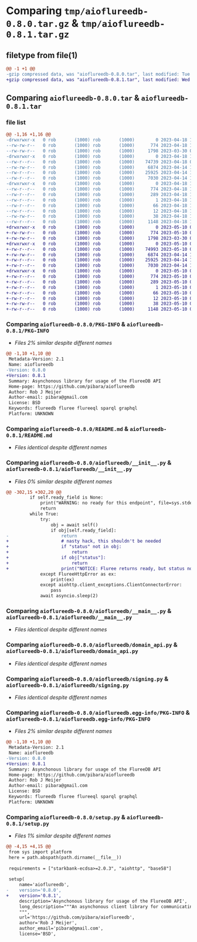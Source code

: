 # Comparing `tmp/aioflureedb-0.8.0.tar.gz` & `tmp/aioflureedb-0.8.1.tar.gz`

## filetype from file(1)

```diff
@@ -1 +1 @@
-gzip compressed data, was "aioflureedb-0.8.0.tar", last modified: Tue Apr 18 10:23:15 2023, max compression
+gzip compressed data, was "aioflureedb-0.8.1.tar", last modified: Wed May 10 09:49:34 2023, max compression
```

## Comparing `aioflureedb-0.8.0.tar` & `aioflureedb-0.8.1.tar`

### file list

```diff
@@ -1,16 +1,16 @@
-drwxrwxr-x   0 rob       (1000) rob       (1000)        0 2023-04-18 10:23:15.622116 aioflureedb-0.8.0/
--rw-rw-r--   0 rob       (1000) rob       (1000)      774 2023-04-18 10:23:15.622116 aioflureedb-0.8.0/PKG-INFO
--rw-rw-r--   0 rob       (1000) rob       (1000)     1798 2023-03-30 05:22:33.000000 aioflureedb-0.8.0/README.md
-drwxrwxr-x   0 rob       (1000) rob       (1000)        0 2023-04-18 10:23:15.622116 aioflureedb-0.8.0/aioflureedb/
--rw-r--r--   0 rob       (1000) rob       (1000)    74739 2023-04-18 07:49:10.000000 aioflureedb-0.8.0/aioflureedb/__init__.py
--rw-rw-r--   0 rob       (1000) rob       (1000)     6874 2023-04-14 14:10:59.000000 aioflureedb-0.8.0/aioflureedb/__main__.py
--rw-r--r--   0 rob       (1000) rob       (1000)    25925 2023-04-14 14:07:21.000000 aioflureedb-0.8.0/aioflureedb/domain_api.py
--rw-r--r--   0 rob       (1000) rob       (1000)     7030 2023-04-14 14:06:52.000000 aioflureedb-0.8.0/aioflureedb/signing.py
-drwxrwxr-x   0 rob       (1000) rob       (1000)        0 2023-04-18 10:23:15.622116 aioflureedb-0.8.0/aioflureedb.egg-info/
--rw-r--r--   0 rob       (1000) rob       (1000)      774 2023-04-18 10:23:15.000000 aioflureedb-0.8.0/aioflureedb.egg-info/PKG-INFO
--rw-r--r--   0 rob       (1000) rob       (1000)      289 2023-04-18 10:23:15.000000 aioflureedb-0.8.0/aioflureedb.egg-info/SOURCES.txt
--rw-r--r--   0 rob       (1000) rob       (1000)        1 2023-04-18 10:23:15.000000 aioflureedb-0.8.0/aioflureedb.egg-info/dependency_links.txt
--rw-r--r--   0 rob       (1000) rob       (1000)       66 2023-04-18 10:23:15.000000 aioflureedb-0.8.0/aioflureedb.egg-info/requires.txt
--rw-r--r--   0 rob       (1000) rob       (1000)       12 2023-04-18 10:23:15.000000 aioflureedb-0.8.0/aioflureedb.egg-info/top_level.txt
--rw-rw-r--   0 rob       (1000) rob       (1000)       38 2023-04-18 10:23:15.622116 aioflureedb-0.8.0/setup.cfg
--rw-r--r--   0 rob       (1000) rob       (1000)     1148 2023-04-18 10:21:47.000000 aioflureedb-0.8.0/setup.py
+drwxrwxr-x   0 rob       (1000) rob       (1000)        0 2023-05-10 09:49:34.343709 aioflureedb-0.8.1/
+-rw-rw-r--   0 rob       (1000) rob       (1000)      774 2023-05-10 09:49:34.343709 aioflureedb-0.8.1/PKG-INFO
+-rw-rw-r--   0 rob       (1000) rob       (1000)     1798 2023-03-30 05:22:33.000000 aioflureedb-0.8.1/README.md
+drwxrwxr-x   0 rob       (1000) rob       (1000)        0 2023-05-10 09:49:34.343709 aioflureedb-0.8.1/aioflureedb/
+-rw-r--r--   0 rob       (1000) rob       (1000)    74993 2023-05-10 09:46:00.000000 aioflureedb-0.8.1/aioflureedb/__init__.py
+-rw-rw-r--   0 rob       (1000) rob       (1000)     6874 2023-04-14 14:10:59.000000 aioflureedb-0.8.1/aioflureedb/__main__.py
+-rw-r--r--   0 rob       (1000) rob       (1000)    25925 2023-04-14 14:07:21.000000 aioflureedb-0.8.1/aioflureedb/domain_api.py
+-rw-r--r--   0 rob       (1000) rob       (1000)     7030 2023-04-14 14:06:52.000000 aioflureedb-0.8.1/aioflureedb/signing.py
+drwxrwxr-x   0 rob       (1000) rob       (1000)        0 2023-05-10 09:49:34.343709 aioflureedb-0.8.1/aioflureedb.egg-info/
+-rw-r--r--   0 rob       (1000) rob       (1000)      774 2023-05-10 09:49:33.000000 aioflureedb-0.8.1/aioflureedb.egg-info/PKG-INFO
+-rw-r--r--   0 rob       (1000) rob       (1000)      289 2023-05-10 09:49:34.000000 aioflureedb-0.8.1/aioflureedb.egg-info/SOURCES.txt
+-rw-r--r--   0 rob       (1000) rob       (1000)        1 2023-05-10 09:49:33.000000 aioflureedb-0.8.1/aioflureedb.egg-info/dependency_links.txt
+-rw-r--r--   0 rob       (1000) rob       (1000)       66 2023-05-10 09:49:34.000000 aioflureedb-0.8.1/aioflureedb.egg-info/requires.txt
+-rw-r--r--   0 rob       (1000) rob       (1000)       12 2023-05-10 09:49:34.000000 aioflureedb-0.8.1/aioflureedb.egg-info/top_level.txt
+-rw-rw-r--   0 rob       (1000) rob       (1000)       38 2023-05-10 09:49:34.343709 aioflureedb-0.8.1/setup.cfg
+-rw-r--r--   0 rob       (1000) rob       (1000)     1148 2023-05-10 09:46:09.000000 aioflureedb-0.8.1/setup.py
```

### Comparing `aioflureedb-0.8.0/PKG-INFO` & `aioflureedb-0.8.1/PKG-INFO`

 * *Files 2% similar despite different names*

```diff
@@ -1,10 +1,10 @@
 Metadata-Version: 2.1
 Name: aioflureedb
-Version: 0.8.0
+Version: 0.8.1
 Summary: Asynchonous library for usage of the FlureeDB API
 Home-page: https://github.com/pibara/aioflureedb
 Author: Rob J Meijer
 Author-email: pibara@gmail.com
 License: BSD
 Keywords: flureedb fluree flureeql sparql graphql
 Platform: UNKNOWN
```

### Comparing `aioflureedb-0.8.0/README.md` & `aioflureedb-0.8.1/README.md`

 * *Files identical despite different names*

### Comparing `aioflureedb-0.8.0/aioflureedb/__init__.py` & `aioflureedb-0.8.1/aioflureedb/__init__.py`

 * *Files 0% similar despite different names*

```diff
@@ -302,15 +302,20 @@
         if self.ready_field is None:
             print("WARNING: no ready for this endpoint", file=sys.stderr)
             return
         while True:
             try:
                 obj = await self()
                 if obj[self.ready_field]:
-                    return
+                    # nasty hack, this shouldn't be needed
+                    if "status" not in obj:
+                        return
+                    if obj["status"]:
+                        return
+                    print("NOTICE: Fluree returns ready, but status not set")
             except FlureeHttpError as ex:
                 print(ex)
             except aiohttp.client_exceptions.ClientConnectorError:
                 pass
             await asyncio.sleep(2)
```

### Comparing `aioflureedb-0.8.0/aioflureedb/__main__.py` & `aioflureedb-0.8.1/aioflureedb/__main__.py`

 * *Files identical despite different names*

### Comparing `aioflureedb-0.8.0/aioflureedb/domain_api.py` & `aioflureedb-0.8.1/aioflureedb/domain_api.py`

 * *Files identical despite different names*

### Comparing `aioflureedb-0.8.0/aioflureedb/signing.py` & `aioflureedb-0.8.1/aioflureedb/signing.py`

 * *Files identical despite different names*

### Comparing `aioflureedb-0.8.0/aioflureedb.egg-info/PKG-INFO` & `aioflureedb-0.8.1/aioflureedb.egg-info/PKG-INFO`

 * *Files 2% similar despite different names*

```diff
@@ -1,10 +1,10 @@
 Metadata-Version: 2.1
 Name: aioflureedb
-Version: 0.8.0
+Version: 0.8.1
 Summary: Asynchonous library for usage of the FlureeDB API
 Home-page: https://github.com/pibara/aioflureedb
 Author: Rob J Meijer
 Author-email: pibara@gmail.com
 License: BSD
 Keywords: flureedb fluree flureeql sparql graphql
 Platform: UNKNOWN
```

### Comparing `aioflureedb-0.8.0/setup.py` & `aioflureedb-0.8.1/setup.py`

 * *Files 1% similar despite different names*

```diff
@@ -4,15 +4,15 @@
 from sys import platform
 here = path.abspath(path.dirname(__file__))
 
 requirements = ["starkbank-ecdsa>=2.0.3", "aiohttp", "base58"]
 
 setup(
     name='aioflureedb',
-    version='0.8.0',
+    version='0.8.1',
     description='Asynchonous library for usage of the FlureeDB API',
     long_description="""An asynchonous client library for communicating with a FlureeDB server, making signed transactions and queries.
     """,
     url='https://github.com/pibara/aioflureedb',
     author='Rob J Meijer',
     author_email='pibara@gmail.com',
     license='BSD',
```

